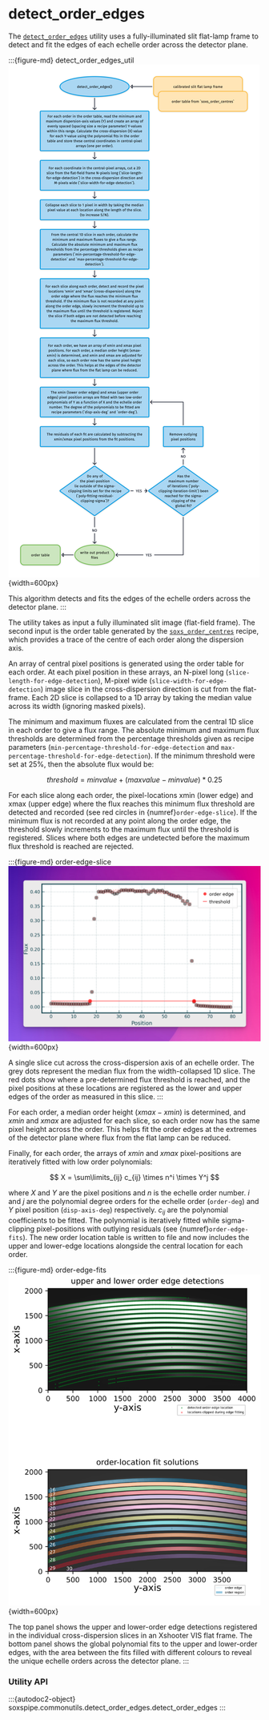 # detect_order_edges

The [`detect_order_edges`](#soxspipe.commonutils.detect_order_edges) utility uses a fully-illuminated slit flat-lamp frame to detect and fit the edges of each echelle order across the detector plane.

:::{figure-md} detect_order_edges_util
![](detect_order_edges.png){width=600px}

This algorithm detects and fits the edges of the echelle orders across the detector plane.
:::


The utility takes as input a fully illuminated slit image (flat-field frame). The second input is the order table generated by the [`soxs_order_centres`](../recipes/soxs_order_centres.md) recipe, which provides a trace of the centre of each order along the dispersion axis.

An array of central pixel positions is generated using the order table for each order. At each pixel position in these arrays, an N-pixel long (`slice-length-for-edge-detection`), M-pixel wide (`slice-width-for-edge-detection`) image slice in the cross-dispersion direction is cut from the flat-frame. Each 2D slice is collapsed to a 1D array by taking the median value across its width (ignoring masked pixels). 



The minimum and maximum fluxes are calculated from the central 1D slice in each order to give a flux range. The absolute minimum and maximum flux thresholds are determined from the percentage thresholds given as recipe parameters (`min-percentage-threshold-for-edge-detection` and `max-percentage-threshold-for-edge-detection`). If the minimum threshold were set at 25%, then the absolute flux would be:

$$
threshold = minvalue + (maxvalue - minvalue) * 0.25
$$

For each slice along each order, the pixel-locations xmin (lower edge) and xmax (upper edge) where the flux reaches this minimum flux threshold are detected and recorded (see red circles in {numref}`order-edge-slice`). If the minimum flux is not recorded at any point along the order edge, the threshold slowly increments to the maximum flux until the threshold is registered. Slices where both edges are undetected before the maximum flux threshold is reached are rejected.


:::{figure-md} order-edge-slice
![image-20240911115628697](../_images/image-20240911115628697.png){width=600px}

A single slice cut across the cross-dispersion axis of an echelle order. The grey dots represent the median flux from the width-collapsed 1D slice. The red dots show where a pre-determined flux threshold is reached, and the pixel positions at these locations are registered as the lower and upper edges of the order as measured in this slice.
:::

For each order, a median order height ($xmax-xmin$) is determined, and $xmin$ and $xmax$ are adjusted for each slice, so each order now has the same pixel height across the order. This helps fit the order edges at the extremes of the detector plane where flux from the flat lamp can be reduced.

Finally, for each order, the arrays of $xmin$ and $xmax$ pixel-positions are iteratively fitted with low order polynomials:

$$
X = \sum\limits_{ij} c_{ij} \times n^i \times Y^j
$$

where $X$ and $Y$ are the pixel positions and $n$ is the echelle order number. $i$ and $j$ are the polynomial degree orders for the echelle order (`order-deg`) and $Y$ pixel position (`disp-axis-deg`) respectively. $c_{ij}$ are the polynomial coefficients to be fitted. The polynomial is iteratively fitted while sigma-clipping pixel-positions with outlying residuals (see {numref}`order-edge-fits`). The new order location table is written to file and now includes the upper and lower-edge locations alongside the central location for each order.

:::{figure-md} order-edge-fits
![image-20240911121836550](../_images/image-20240911121836550.png){width=600px}

The top panel shows the upper and lower-order edge detections registered in the individual cross-dispersion slices in an Xshooter VIS flat frame. The bottom panel shows the global polynomial fits to the upper and lower-order edges, with the area between the fits filled with different colours to reveal the unique echelle orders across the detector plane.
:::

### Utility API

:::{autodoc2-object} soxspipe.commonutils.detect_order_edges.detect_order_edges
:::
